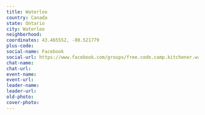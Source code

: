 ```yaml
---
title: Waterloo
country: Canada
state: Ontario
city: Waterloo
neighborhood: 
coordinates: 43.465552, -80.521779
plus-code:
social-name: Facebook
social-url: https://www.facebook.com/groups/free.code.camp.kitchener.waterloo.on
chat-name:
chat-url:
event-name:
event-url:
leader-name:
leader-url:
old-photo: 
cover-photo:
---
```

